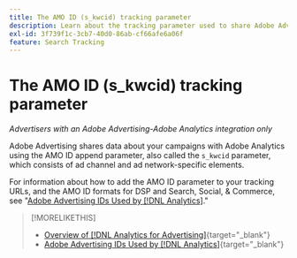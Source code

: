 ```yaml
---
title: The AMO ID (s_kwcid) tracking parameter
description: Learn about the tracking parameter used to share Adobe Advertising data with Adobe Analytics.
exl-id: 3f739f1c-3cb7-40d0-86ab-cf66afe6a06f
feature: Search Tracking
---
```

# The AMO ID (s_kwcid) tracking parameter

*Advertisers with an Adobe Advertising-Adobe Analytics integration only*

Adobe Advertising shares data about your campaigns with Adobe Analytics using the AMO ID append parameter, also called the `s_kwcid` parameter, which consists of ad channel and ad network-specific elements. 

For information about how to add the AMO ID parameter to your tracking URLs, and the AMO ID formats for DSP and Search, Social, & Commerce, see "[Adobe Advertising IDs Used by [!DNL Analytics]](/help/integrations/analytics/ids.md#amo-id)."

>[!MORELIKETHIS]
>
>* [Overview of [!DNL Analytics for Advertising]](/help/integrations/analytics/overview.md){target="_blank"}
>* [Adobe Advertising IDs Used by [!DNL Analytics]](/help/integrations/analytics/ids.md#amo-id){target="_blank"}
